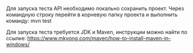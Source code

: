 Для запуска теста API необходимо локально сохранить проект. 
Через командную строку перейти в корневую папку проекта и выполнить команду: mvn test

Для запуска теста требуется JDK и Maven, инструкции можно найти по ссылке:
https://www.mkyong.com/maven/how-to-install-maven-in-windows/
